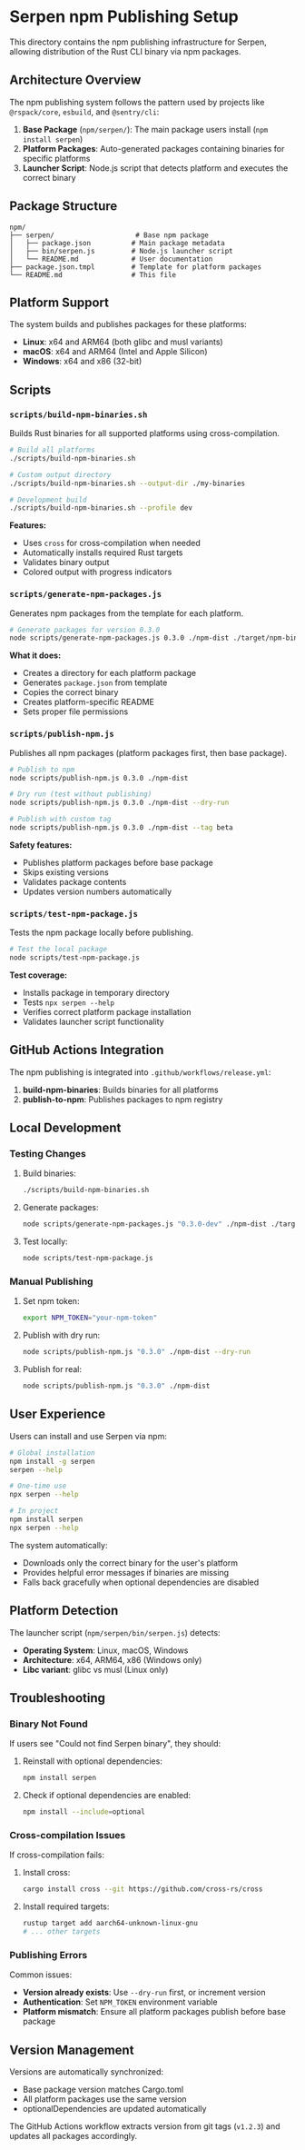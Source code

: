 # Serpen npm Publishing Setup

This directory contains the npm publishing infrastructure for Serpen, allowing distribution of the Rust CLI binary via npm packages.

## Architecture Overview

The npm publishing system follows the pattern used by projects like `@rspack/core`, `esbuild`, and `@sentry/cli`:

1. **Base Package** (`npm/serpen/`): The main package users install (`npm install serpen`)
2. **Platform Packages**: Auto-generated packages containing binaries for specific platforms
3. **Launcher Script**: Node.js script that detects platform and executes the correct binary

## Package Structure

```
npm/
├── serpen/                    # Base npm package
│   ├── package.json          # Main package metadata
│   ├── bin/serpen.js         # Node.js launcher script
│   └── README.md             # User documentation
├── package.json.tmpl         # Template for platform packages
└── README.md                 # This file
```

## Platform Support

The system builds and publishes packages for these platforms:

- **Linux**: x64 and ARM64 (both glibc and musl variants)
- **macOS**: x64 and ARM64 (Intel and Apple Silicon)
- **Windows**: x64 and x86 (32-bit)

## Scripts

### `scripts/build-npm-binaries.sh`

Builds Rust binaries for all supported platforms using cross-compilation.

```bash
# Build all platforms
./scripts/build-npm-binaries.sh

# Custom output directory
./scripts/build-npm-binaries.sh --output-dir ./my-binaries

# Development build
./scripts/build-npm-binaries.sh --profile dev
```

**Features:**

- Uses `cross` for cross-compilation when needed
- Automatically installs required Rust targets
- Validates binary output
- Colored output with progress indicators

### `scripts/generate-npm-packages.js`

Generates npm packages from the template for each platform.

```bash
# Generate packages for version 0.3.0
node scripts/generate-npm-packages.js 0.3.0 ./npm-dist ./target/npm-binaries
```

**What it does:**

- Creates a directory for each platform package
- Generates `package.json` from template
- Copies the correct binary
- Creates platform-specific README
- Sets proper file permissions

### `scripts/publish-npm.js`

Publishes all npm packages (platform packages first, then base package).

```bash
# Publish to npm
node scripts/publish-npm.js 0.3.0 ./npm-dist

# Dry run (test without publishing)
node scripts/publish-npm.js 0.3.0 ./npm-dist --dry-run

# Publish with custom tag
node scripts/publish-npm.js 0.3.0 ./npm-dist --tag beta
```

**Safety features:**

- Publishes platform packages before base package
- Skips existing versions
- Validates package contents
- Updates version numbers automatically

### `scripts/test-npm-package.js`

Tests the npm package locally before publishing.

```bash
# Test the local package
node scripts/test-npm-package.js
```

**Test coverage:**

- Installs package in temporary directory
- Tests `npx serpen --help`
- Verifies correct platform package installation
- Validates launcher script functionality

## GitHub Actions Integration

The npm publishing is integrated into `.github/workflows/release.yml`:

1. **build-npm-binaries**: Builds binaries for all platforms
2. **publish-to-npm**: Publishes packages to npm registry

## Local Development

### Testing Changes

1. Build binaries:
   ```bash
   ./scripts/build-npm-binaries.sh
   ```

2. Generate packages:
   ```bash
   node scripts/generate-npm-packages.js "0.3.0-dev" ./npm-dist ./target/npm-binaries
   ```

3. Test locally:
   ```bash
   node scripts/test-npm-package.js
   ```

### Manual Publishing

1. Set npm token:
   ```bash
   export NPM_TOKEN="your-npm-token"
   ```

2. Publish with dry run:
   ```bash
   node scripts/publish-npm.js "0.3.0" ./npm-dist --dry-run
   ```

3. Publish for real:
   ```bash
   node scripts/publish-npm.js "0.3.0" ./npm-dist
   ```

## User Experience

Users can install and use Serpen via npm:

```bash
# Global installation
npm install -g serpen
serpen --help

# One-time use
npx serpen --help

# In project
npm install serpen
npx serpen --help
```

The system automatically:

- Downloads only the correct binary for the user's platform
- Provides helpful error messages if binaries are missing
- Falls back gracefully when optional dependencies are disabled

## Platform Detection

The launcher script (`npm/serpen/bin/serpen.js`) detects:

- **Operating System**: Linux, macOS, Windows
- **Architecture**: x64, ARM64, x86 (Windows only)
- **Libc variant**: glibc vs musl (Linux only)

## Troubleshooting

### Binary Not Found

If users see "Could not find Serpen binary", they should:

1. Reinstall with optional dependencies:
   ```bash
   npm install serpen
   ```

2. Check if optional dependencies are enabled:
   ```bash
   npm install --include=optional
   ```

### Cross-compilation Issues

If cross-compilation fails:

1. Install cross:
   ```bash
   cargo install cross --git https://github.com/cross-rs/cross
   ```

2. Install required targets:
   ```bash
   rustup target add aarch64-unknown-linux-gnu
   # ... other targets
   ```

### Publishing Errors

Common issues:

- **Version already exists**: Use `--dry-run` first, or increment version
- **Authentication**: Set `NPM_TOKEN` environment variable
- **Platform mismatch**: Ensure all platform packages publish before base package

## Version Management

Versions are automatically synchronized:

- Base package version matches Cargo.toml
- All platform packages use the same version
- optionalDependencies are updated automatically

The GitHub Actions workflow extracts version from git tags (`v1.2.3`) and updates all packages accordingly.
